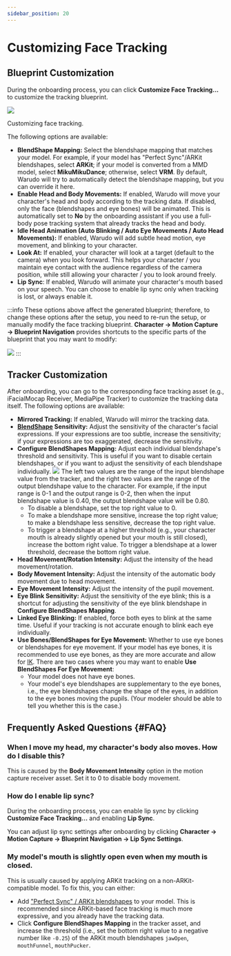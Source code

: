 ```yaml
---
sidebar_position: 20
---
```


# Customizing Face Tracking

## Blueprint Customization

During the onboarding process, you can click **Customize Face Tracking...** to customize the tracking blueprint.

![](pathname:///doc-img/en-mocap-3.png)
<p class="img-desc">Customizing face tracking.</p>

The following options are available:

* **BlendShape Mapping:** Select the blendshape mapping that matches your model. For example, if your model has "Perfect Sync"/ARKit blendshapes, select **ARKit**; if your model is converted from a MMD model, select **MikuMikuDance**; otherwise, select **VRM**. By default, Warudo will try to automatically detect the blendshape mapping, but you can override it here.
* **Enable Head and Body Movements:** If enabled, Warudo will move your character's head and body according to the tracking data. If disabled, only the face (blendshapes and eye bones) will be animated. This is automatically set to **No** by the onboarding assistant if you use a full-body pose tracking system that already tracks the head and body.
* **Idle Head Animation (Auto Blinking / Auto Eye Movements / Auto Head Movements):** If enabled, Warudo will add subtle head motion, eye movement, and blinking to your character.
* **Look At:** If enabled, your character will look at a target (default to the camera) when you look forward. This helps your character / you maintain eye contact with the audience regardless of the camera position, while still allowing your character / you to look around freely.
* **Lip Sync**: If enabled, Warudo will animate your character's mouth based on your speech. You can choose to enable lip sync only when tracking is lost, or always enable it.

:::info
These options above affect the generated blueprint; therefore, to change these options after the setup, you need to re-run the setup, or manually modify the face tracking blueprint. **Character → Motion Capture → Blueprint Navigation** provides shortcuts to the specific parts of the blueprint that you may want to modify:

![](pathname:///doc-img/en-mocap-6.png)
:::

## Tracker Customization

After onboarding, you can go to the corresponding face tracking asset (e.g., iFacialMocap Receiver, MediaPipe Tracker) to customize the tracking data itself. The following options are available:

* **Mirrored Tracking:** If enabled, Warudo will mirror the tracking data.
* **[BlendShape](../tutorials/3d-primer#blendshape) Sensitivity:** Adjust the sensitivity of the character's facial expressions. If your expressions are too subtle, increase the sensitivity; if your expressions are too exaggerated, decrease the sensitivity.
* **Configure BlendShapes Mapping:** Adjust each individual blendshape's threshold and sensitivity. This is useful if you want to disable certain blendshapes, or if you want to adjust the sensitivity of each blendshape individually.
  ![](pathname:///doc-img/en-mocap-5.png)
  The left two values are the range of the input blendshape value from the tracker, and the right two values are the range of the output blendshape value to the character. For example, if the input range is 0-1 and the output range is 0-2, then when the input blendshape value is 0.40, the output blendshape value will be 0.80.
    - To disable a blendshape, set the top right value to 0.
    - To make a blendshape more sensitive, increase the top right value; to make a blendshape less sensitive, decrease the top right value.
    - To trigger a blendshape at a higher threshold (e.g., your character mouth is already slightly opened but your mouth is still closed), increase the bottom right value. To trigger a blendshape at a lower threshold, decrease the bottom right value.
* **Head Movement/Rotation Intensity:** Adjust the intensity of the head movement/rotation.
* **Body Movement Intensity:** Adjust the intensity of the automatic body movement due to head movement.
* **Eye Movement Intensity:** Adjust the intensity of the pupil movement.
* **Eye Blink Sensitivity:** Adjust the sensitivity of the eye blink; this is a shortcut for adjusting the sensitivity of the eye blink blendshape in **Configure BlendShapes Mapping**.
* **Linked Eye Blinking:** If enabled, force both eyes to blink at the same time. Useful if your tracking is not accurate enough to blink each eye individually.
* **Use Bones/BlendShapes for Eye Movement:** Whether to use eye bones or blendshapes for eye movement. If your model has eye bones, it is recommended to use eye bones, as they are more accurate and allow for [IK](../tutorials/3d-primer#IK). There are two cases where you may want to enable **Use BlendShapes For Eye Movement**:
    - Your model does not have eye bones.
    - Your model's eye blendshapes are supplementary to the eye bones, i.e., the eye blendshapes change the shape of the eyes, in addition to the eye bones moving the pupils. (Your modeler should be able to tell you whether this is the case.)

## Frequently Asked Questions {#FAQ}

### When I move my head, my character's body also moves. How do I disable this?

This is caused by the **Body Movement Intensity** option in the motion capture receiver asset. Set it to 0 to disable body movement.

### How do I enable lip sync?

During the onboarding process, you can enable lip sync by clicking **Customize Face Tracking...** and enabling **Lip Sync**.

You can adjust lip sync settings after onboarding by clicking **Character → Motion Capture → Blueprint Navigation → Lip Sync Settings**.

### My model's mouth is slightly open even when my mouth is closed.

This is usually caused by applying ARKit tracking on a non-ARKit-compatible model. To fix this, you can either:

* Add ["Perfect Sync" / ARKit blendshapes](../tutorials/3d-primer#arkit) to your model. This is recommended since ARKit-based face tracking is much more expressive, and you already have the tracking data.
* Click **Configure BlendShapes Mapping** in the tracker asset, and increase the threshold (i.e., set the bottom right value to a negative number like `-0.25`) of the ARKit mouth blendshapes `jawOpen`, `mouthFunnel`, `mouthPucker`.
